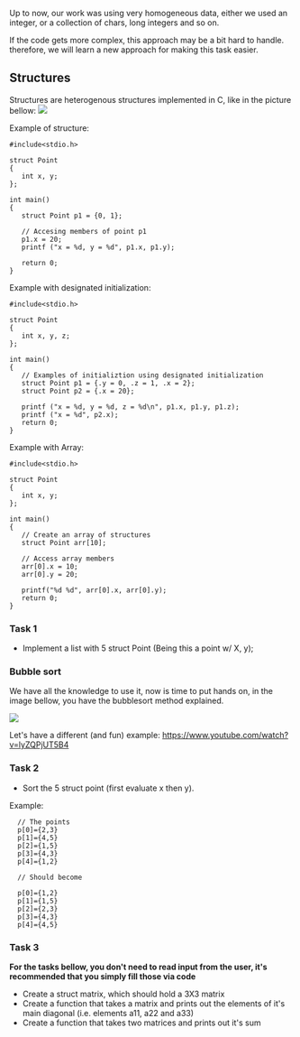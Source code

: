 
Up to now, our work was using very homogeneous data, either we used an integer, or a collection of chars, long integers and so on.

If the code gets more complex, this approach may be a bit hard to handle. therefore, we will learn a new approach for making this task easier.


## Structures 

Structures are heterogenous structures implemented in C, like in the picture bellow:
![](https://www.geeksforgeeks.org/wp-content/uploads/Structure-In-C.png)

Example of structure:

    #include<stdio.h>

    struct Point
    {
       int x, y;
    };

    int main()
    {
       struct Point p1 = {0, 1};

       // Accesing members of point p1
       p1.x = 20;
       printf ("x = %d, y = %d", p1.x, p1.y);

       return 0;
    }

Example with designated initialization:

    #include<stdio.h>

    struct Point
    {
       int x, y, z;
    };

    int main()
    {
       // Examples of initializtion using designated initialization
       struct Point p1 = {.y = 0, .z = 1, .x = 2};
       struct Point p2 = {.x = 20};

       printf ("x = %d, y = %d, z = %d\n", p1.x, p1.y, p1.z);
       printf ("x = %d", p2.x);
       return 0;
    }



Example with Array:


    #include<stdio.h>

    struct Point
    {
       int x, y;
    };

    int main()
    {
       // Create an array of structures
       struct Point arr[10];

       // Access array members
       arr[0].x = 10;
       arr[0].y = 20;

       printf("%d %d", arr[0].x, arr[0].y);
       return 0;
    }

### Task 1
 - Implement a list with 5 struct Point (Being this a point w/ X, y);



### Bubble sort
We have all the knowledge to use it, now is time to put hands on, in the image bellow, you have the bubblesort method explained.

![](https://codingcompiler.com/wp-content/uploads/2017/10/bubble-sort-in-c-768x456.png)

Let's have a different (and fun) example:
https://www.youtube.com/watch?v=lyZQPjUT5B4

### Task 2
 - Sort the 5 struct point (first evaluate x then y).


Example:

      // The points 
      p[0]={2,3}
      p[1]={4,5}
      p[2]={1,5}
      p[3]={4,3}
      p[4]={1,2}

      // Should become

      p[0]={1,2}
      p[1]={1,5}
      p[2]={2,3}
      p[3]={4,3}
      p[4]={4,5}

### Task 3
**For the tasks bellow, you don't need to read input from the user, it's recommended that you simply fill those via code**
- Create a struct matrix, which should hold a 3X3 matrix
- Create a function that takes a matrix and prints out the elements of it's main diagonal (i.e. elements a11, a22 and a33)
- Create a function that takes two matrices and prints out it's sum